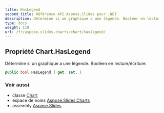 ```yaml
---
title: HasLegend
second_title: Référence API Aspose.Slides pour .NET
description: Détermine si un graphique a une légende. Booléen en lecture/écriture.
type: docs
weight: 110
url: /fr/aspose.slides.charts/chart/haslegend/
---
```


## Propriété Chart.HasLegend

Détermine si un graphique a une légende. Booléen en lecture/écriture.

```csharp
public bool HasLegend { get; set; }
```

### Voir aussi

* classe [Chart](../../chart)
* espace de noms [Aspose.Slides.Charts](../../chart)
* assembly [Aspose.Slides](../../../)

<!-- NE PAS MODIFIER : généré par xmldocmd pour Aspose.Slides.dll -->